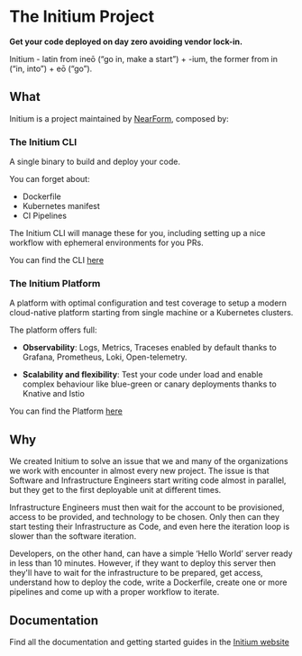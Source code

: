 # The Initium Project

**Get your code deployed on day zero avoiding vendor lock-in.**

Initium - latin from ineō (“go in, make a start”) +‎ -ium, the former from in (“in, into”) +‎ eō (“go”).

## What

Initium is a project maintained by [NearForm](https://nearform.com), composed by:

### The Initium CLI

A single binary to build and deploy your code.

You can forget about:

- Dockerfile
- Kubernetes manifest
- CI Pipelines

The Initium CLI will manage these for you, including setting up a nice workflow with ephemeral environments for you PRs.

You can find the CLI [here](https://github.com/nearform/initium-cli)

### The Initium Platform

A platform with optimal configuration and test coverage to setup a modern cloud-native platform starting from single machine or a Kubernetes clusters.

The platform offers full:

- **Observability**: Logs, Metrics, Traceses enabled by default thanks to Grafana, Prometheus, Loki, Open-telemetry.

- **Scalability and flexibility**: Test your code under load and enable complex behaviour like blue-green or canary deployments thanks to Knative and Istio

You can find the Platform [here](https://github.com/nearform/initium-platform)

## Why

We created Initium to solve an issue that we and many of the organizations we work with encounter in almost every new project. The issue is that Software and Infrastructure Engineers start writing code almost in parallel, but they get to the first deployable unit at different times. 

Infrastructure Engineers must then wait for the account to be provisioned, access to be provided, and technology to be chosen. Only then can they start testing their Infrastructure as Code, and even here the iteration loop is slower than the software iteration.

Developers, on the other hand, can have a simple ‘Hello World’ server ready in less than 10 minutes. However, if they want to deploy this server then they'll have to wait for the infrastructure to be prepared, get access, understand how to deploy the code, write a Dockerfile, create one or more pipelines and come up with a proper workflow to iterate.

## Documentation

Find all the documentation and getting started guides in the [Initium website](https://initium.nearform.com)
